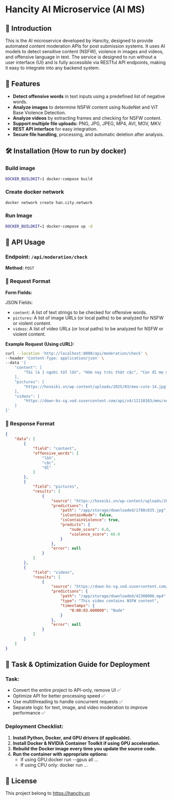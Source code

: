 # Hancity AI Microservice (AI MS)

## 📌 Introduction

This is the AI microservice developed by Hancity, designed to provide automated content moderation APIs 
for post submission systems. It uses AI models to detect sensitive content (NSFW), violence in images and videos, 
and offensive language in text. The service is designed to run without a user interface (UI) 
and is fully accessible via RESTful API endpoints, making it easy to integrate into any backend system.

## 🚀 Features

- **Detect offensive words** in text inputs using a predefined list of negative words.
- **Analyze images** to determine NSFW content using NudeNet and ViT Base Violence Detection.
- **Analyze videos** by extracting frames and checking for NSFW content.
- **Support multiple file uploads:** PNG, JPG, JPEG, MP4, AVI, MOV, MKV.
- **REST API interface** for easy integration.
- **Secure file handling**, processing, and automatic deletion after analysis.

## 🛠 Installation (How to run by docker)

### Build image

```sh
DOCKER_BUILDKIT=1 docker-compose build
```

### Create docker network

```sh
docker network create han.city.network
```

### Run Image
```sh
DOCKER_BUILDKIT=1 docker-compose up -d
```

## 📡 API Usage

### Endpoint: `/api/moderation/check`

**Method:** `POST`

### 🔹 Request Format

**Form Fields:**

JSON Fields:

- `content`: A list of text strings to be checked for offensive words.
- `pictures`: A list of image URLs (or local paths) to be analyzed for NSFW or violent content.
- `videos`: A list of video URLs (or local paths) to be analyzed for NSFW or violent content.

**Example Request (Using cURL):**

```sh
curl --location 'http://localhost:8000/api/moderation/check' \
--header 'Content-Type: application/json' \
--data '{
    "content": [
        "Tôi là 1 người tốt lồn", "Hôm nay trời thật cặc", "Con đĩ mẹ mày nữa"
    ],
    "pictures": [
        "https://hoseiki.vn/wp-content/uploads/2025/03/meo-cute-14.jpg?v=1741737378"
    ],
    "videos": [
        "https://down-bs-sg.vod.susercontent.com/api/v4/11110103/mms/vn-11110103-6khw9-m37nrf6m9d646f.16000051732959709.mp4"
    ]
}'
```

### 🔹 Response Format

```json
{
    "data": [
        {
            "field": "content",
            "offensive_words": [
                "lồn",
                "cặc",
                "đĩ"
            ]
        },
        {
            "field": "pictures",
            "results": [
                {
                    "source": "https://hoseiki.vn/wp-content/uploads/2025/03/meo-cute-14.jpg?v=1741737378",
                    "predictions": {
                        "path": "/app/storage/downloaded/1780c835.jpg",
                        "isContainNude": false,
                        "isContainViolence": true,
                        "predicts": {
                            "nude_score": 0.0,
                            "violence_score": 66.0
                        }
                    },
                    "error": null
                }
            ]
        },
        {
            "field": "videos",
            "results": [
                {
                    "source": "https://down-bs-sg.vod.susercontent.com/api/v4/11110103/mms/vn-11110103-6khw9-m37nrf6m9d646f.16000051732959709.mp4",
                    "predictions": {
                        "path": "/app/storage/downloaded/42308006.mp4",
                        "type": "This video contains NSFW content",
                        "timestamps": {
                            "0:00:03.600000": "Nude"
                        }
                    },
                    "error": null
                }
            ]
        }
    ]
}
```

## 🎯 Task & Optimization Guide for Deployment

### Task:

- Convert the entire project to API-only, remove UI ✅
- Optimize API for better processing speed ✅
- Use multithreading to handle concurrent requests ✅
- Separate logic for text, image, and video moderation to improve performance ✅

### Deployment Checklist:
1. **Install Python, Docker, and GPU drivers (if applicable).**
2. **Install Docker & NVIDIA Container Toolkit if using GPU acceleration.**
3. **Rebuild the Docker image every time you update the source code.**
4. **Run the container with appropriate options:**
   - If using GPU:docker run --gpus all ...
   - If using CPU only: docker run ...

## 📜 License

This project belong to https://hancity.vn
